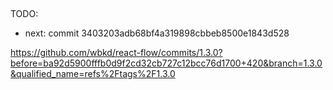 ## 

TODO:
- next: commit 3403203adb68bf4a319898cbbeb8500e1843d528

https://github.com/wbkd/react-flow/commits/1.3.0?before=ba92d5900fffb0d9f2cd32cb727c12bcc76d1700+420&branch=1.3.0&qualified_name=refs%2Ftags%2F1.3.0